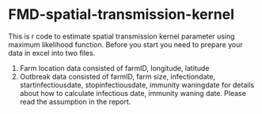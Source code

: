 # FMD-spatial-transmission-kernel
This is r code to estimate spatial transmission kernel parameter using maximum likelihood function.
Before you start you need to prepare your data in excel into two files.
1. Farm location data consisted of farmID, longitude, latitude
2. Outbreak data consisted of farmID,	farm size, 	infectiondate,	startinfectiousdate,	stopinfectiousdate, immunity waningdate
for details about how to calculate infectious date, immunity waning date. Please read the assumption in the report. 
